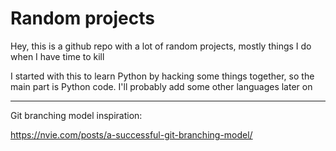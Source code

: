 
# Random projects
Hey, this is a github repo with a lot of random projects, mostly things I do when I have time to kill

I started with this to learn Python by hacking some things together, so the main part is Python code. I'll probably add some other languages later on

---
Git branching model inspiration:

https://nvie.com/posts/a-successful-git-branching-model/
